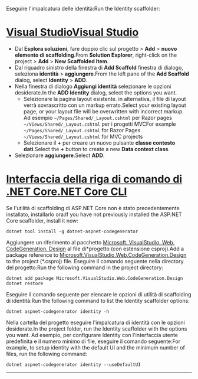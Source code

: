 <span data-ttu-id="23234-101">Eseguire l'impalcatura delle identità:</span><span class="sxs-lookup"><span data-stu-id="23234-101">Run the Identity scaffolder:</span></span>

# <a name="visual-studiotabvisual-studio"></a>[<span data-ttu-id="23234-102">Visual Studio</span><span class="sxs-lookup"><span data-stu-id="23234-102">Visual Studio</span></span>](#tab/visual-studio)

* <span data-ttu-id="23234-103">Dal **Esplora soluzioni**, fare doppio clic sul progetto > **Add** > **nuovo elemento di scaffolding**.</span><span class="sxs-lookup"><span data-stu-id="23234-103">From **Solution Explorer**, right-click on the project > **Add** > **New Scaffolded Item**.</span></span>
* <span data-ttu-id="23234-104">Dal riquadro sinistro della finestra di **Add Scaffold** finestra di dialogo, seleziona **identità** > **aggiungere**.</span><span class="sxs-lookup"><span data-stu-id="23234-104">From the left pane of the **Add Scaffold** dialog, select **Identity** > **ADD**.</span></span>
* <span data-ttu-id="23234-105">Nella finestra di dialogo **Aggiungi identità** selezionare le opzioni desiderate.</span><span class="sxs-lookup"><span data-stu-id="23234-105">In the **ADD Identity** dialog, select the options you want.</span></span>
  * <span data-ttu-id="23234-106">Selezionare la pagina layout esistente. in alternativa, il file di layout verrà sovrascritto con un markup errato.</span><span class="sxs-lookup"><span data-stu-id="23234-106">Select your existing layout page, or your layout file will be overwritten with incorrect markup.</span></span> <span data-ttu-id="23234-107">Ad esempio `~/Pages/Shared/_Layout.cshtml` per Razor pages `~/Views/Shared/_Layout.cshtml` per i progetti MVC</span><span class="sxs-lookup"><span data-stu-id="23234-107">For example `~/Pages/Shared/_Layout.cshtml` for Razor Pages `~/Views/Shared/_Layout.cshtml` for MVC projects</span></span>
  * <span data-ttu-id="23234-108">Selezionare il **+** per creare un nuovo pulsante **classe contesto dati**.</span><span class="sxs-lookup"><span data-stu-id="23234-108">Select the **+** button to create a new **Data context class**.</span></span>
* <span data-ttu-id="23234-109">Selezionare **aggiungere**.</span><span class="sxs-lookup"><span data-stu-id="23234-109">Select **ADD**.</span></span>

# <a name="net-core-clitabnetcore-cli"></a>[<span data-ttu-id="23234-110">Interfaccia della riga di comando di .NET Core</span><span class="sxs-lookup"><span data-stu-id="23234-110">.NET Core CLI</span></span>](#tab/netcore-cli)

<span data-ttu-id="23234-111">Se l'utilità di scaffolding di ASP.NET Core non è stato precedentemente installato, installarlo ora:</span><span class="sxs-lookup"><span data-stu-id="23234-111">If you have not previously installed the ASP.NET Core scaffolder, install it now:</span></span>

```dotnetcli
dotnet tool install -g dotnet-aspnet-codegenerator
```

<span data-ttu-id="23234-112">Aggiungere un riferimento al pacchetto [Microsoft. VisualStudio. Web. CodeGeneration. Design](https://www.nuget.org/packages/Microsoft.VisualStudio.Web.CodeGeneration.Design/) al file di\*progetto (con estensione csproj).</span><span class="sxs-lookup"><span data-stu-id="23234-112">Add a package reference to [Microsoft.VisualStudio.Web.CodeGeneration.Design](https://www.nuget.org/packages/Microsoft.VisualStudio.Web.CodeGeneration.Design/) to the project (\*.csproj) file.</span></span> <span data-ttu-id="23234-113">Eseguire il comando seguente nella directory del progetto:</span><span class="sxs-lookup"><span data-stu-id="23234-113">Run the following command in the project directory:</span></span>

```dotnetcli
dotnet add package Microsoft.VisualStudio.Web.CodeGeneration.Design
dotnet restore
```

<span data-ttu-id="23234-114">Eseguire il comando seguente per elencare le opzioni di utilità di scaffolding di identità:</span><span class="sxs-lookup"><span data-stu-id="23234-114">Run the following command to list the Identity scaffolder options:</span></span>

```dotnetcli
dotnet aspnet-codegenerator identity -h
```

<span data-ttu-id="23234-115">Nella cartella del progetto eseguire l'impalcatura di identità con le opzioni desiderate.</span><span class="sxs-lookup"><span data-stu-id="23234-115">In the project folder, run the Identity scaffolder with the options you want.</span></span> <span data-ttu-id="23234-116">Ad esempio, per configurare Identity con l'interfaccia utente predefinita e il numero minimo di file, eseguire il comando seguente:</span><span class="sxs-lookup"><span data-stu-id="23234-116">For example, to setup identity with the default UI and the minimum number of files, run the following command:</span></span>

```dotnetcli
dotnet aspnet-codegenerator identity --useDefaultUI
```

---
